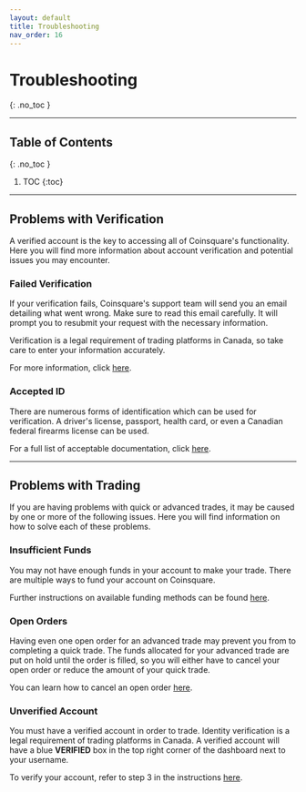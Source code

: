```yaml
---
layout: default
title: Troubleshooting
nav_order: 16
---
```


# Troubleshooting
{: .no_toc }

* * *

## Table of Contents
{: .no_toc }

1. TOC
{:toc}

* * *

## Problems with Verification

A verified account is the key to accessing all of Coinsquare's functionality. Here you will find more information about account verification and potential issues you may encounter.

### Failed Verification

If your verification fails, Coinsquare's support team will send you an email detailing what went wrong. Make sure to read this email carefully. It will prompt you to resubmit your request with the necessary information.

Verification is a legal requirement of trading platforms in Canada, so take care to enter your information accurately.

For more information, click [here](https://help.coinsquare.com/hc/en-us/articles/360020867932-Why-Did-I-Fail-Verification-).

### Accepted ID

There are numerous forms of identification which can be used for verification. A driver's license, passport, health card, or even a Canadian federal firearms license can be used.

For a full list of acceptable documentation, click [here](https://help.coinsquare.com/hc/en-us/articles/360021119211-Acceptable-Government-ID-Documents).

* * *

## Problems with Trading

If you are having problems with quick or advanced trades, it may be caused by one or more of the following issues. Here you will find information on how to solve each of these problems.

### Insufficient Funds

You may not have enough funds in your account to make your trade. There are multiple ways to fund your account on Coinsquare.

Further instructions on available funding methods can be found [here](https://help.coinsquare.com/hc/en-us/categories/115000433631-Deposits-Withdrawals).

### Open Orders

Having even one open order for an advanced trade may prevent you from to completing a quick trade. The funds allocated for your advanced trade are put on hold until the order is filled, so you will either have to cancel your open order or reduce the amount of your quick trade. 

You can learn how to cancel an open order [here](https://help.coinsquare.com/hc/en-us/articles/360032261291-How-To-Cancel-an-Open-Order).

### Unverified Account

You must have a verified account in order to trade. Identity verification is a legal requirement of trading platforms in Canada. A verified account will have a blue **VERIFIED** box in the top right corner of the dashboard next to your username. 

To verify your account, refer to step 3 in the instructions [here](docs/create-account).
